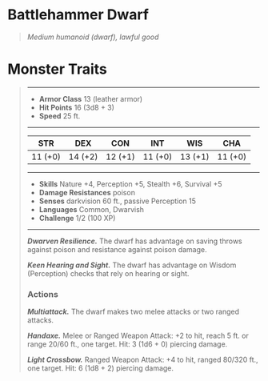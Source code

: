 # Battlehammer Dwarf
>*Medium humanoid (dwarf), lawful good*
# Monster Traits
>___
>- **Armor Class** 13 (leather armor)
>- **Hit Points** 16 (3d8 + 3)
>- **Speed** 25 ft.
>___
>|STR|DEX|CON|INT|WIS|CHA|
>|:---:|:---:|:---:|:---:|:---:|:---:|
>|11 (+0)|14 (+2)|12 (+1)|11 (+0)|13 (+1)|11 (+0)|
>___
>- **Skills** Nature +4, Perception +5, Stealth +6, Survival +5
>- **Damage Resistances** poison
>- **Senses** darkvision 60 ft., passive Perception 15
>- **Languages** Common, Dwarvish
>- **Challenge** 1/2 (100 XP)
>___
>***Dwarven Resilience.*** The dwarf has advantage on saving throws against poison and resistance against poison damage.  
>
>***Keen Hearing and Sight.*** The dwarf has advantage on Wisdom (Perception) checks that rely on hearing or sight.  
>
>### Actions
>***Multiattack.*** The dwarf makes two melee attacks or two ranged attacks.  
>
>***Handaxe.*** Melee  or Ranged Weapon Attack: +2 to hit, reach 5 ft. or range 20/60 ft., one target. Hit: 3 (1d6 + 0) piercing damage.  
>
>***Light Crossbow.*** Ranged Weapon Attack: +4 to hit, ranged 80/320 ft., one target. Hit: 6 (1d8 + 2) piercing damage.
